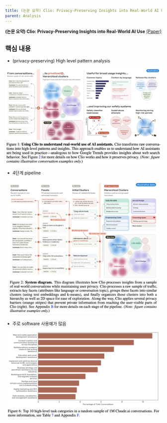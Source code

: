 ```yaml
---
title: (논문 요약) Clio: Privacy-Preserving Insights into Real-World AI Use
parent: Analysis
---
```


**(논문 요약) Clio: Privacy-Preserving Insights into Real-World AI Use** [(Paper)](https://assets.anthropic.com/m/7e1ab885d1b24176/original/Clio-Privacy-Preserving-Insights-into-Real-World-AI-Use.pdf)

## 핵심 내용
- (privacy-preserving) High level pattern analysis  
<img src="/data/papers/clio/concept.png" width="800" />

- 4단계 pipeline   
<img src="/data/papers/clio/pipeline.png" width="800" />

- 주로 software 사용예가 많음  
<img src="/data/papers/clio/user_distribution.png" width="800" />
